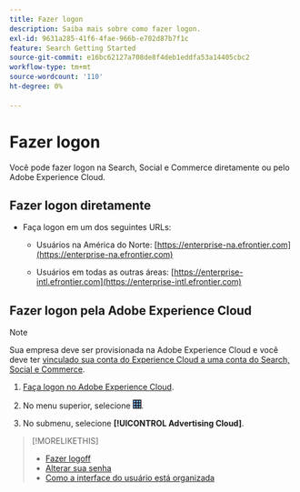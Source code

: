 ```yaml
---
title: Fazer logon
description: Saiba mais sobre como fazer logon.
exl-id: 9631a285-41f6-4fae-966b-e702d87b7f1c
feature: Search Getting Started
source-git-commit: e16bc62127a708de8f4deb1eddfa53a14405cbc2
workflow-type: tm+mt
source-wordcount: '110'
ht-degree: 0%

---
```


# Fazer logon

Você pode fazer logon na Search, Social e Commerce diretamente ou pelo Adobe Experience Cloud.

## Fazer logon diretamente

* Faça logon em um dos seguintes URLs:

   * Usuários na América do Norte: [https://enterprise-na.efrontier.com](https://enterprise-na.efrontier.com)

   * Usuários em todas as outras áreas: [https://enterprise-intl.efrontier.com](https://enterprise-intl.efrontier.com)

## Fazer logon pela Adobe Experience Cloud

>[!NOTE]
>
>Sua empresa deve ser provisionada na Adobe Experience Cloud e você deve ter [vinculado sua conta do Experience Cloud a uma conta do Search, Social e Commerce](https://experiencecloud.adobe.com/resources/help/pt_BR/mcloud/organizations.html).

1. [Faça logon no Adobe Experience Cloud](https://experienceleague.adobe.com/docs/core-services/interface/experience-cloud.html?lang=pt-BR#signin).

1. No menu superior, selecione ![seletor de soluções](/help/search-social-commerce/assets/menu-icon.png "seletor de soluções").

1. No submenu, selecione **[!UICONTROL Advertising Cloud]**.

>[!MORELIKETHIS]
>
>* [Fazer logoff](log-out.md)
>* [Alterar sua senha](/help/search-social-commerce/tools/password-change.md)
>* [Como a interface do usuário está organizada](user-interface.md)
